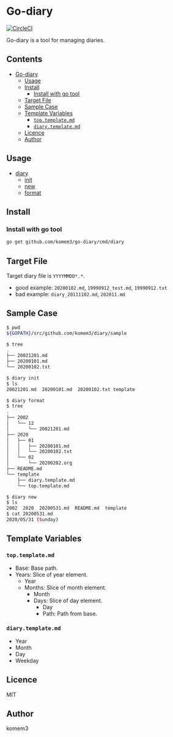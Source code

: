 # Go-diary

[![CircleCI](https://circleci.com/gh/komem3/go-diary.svg?style=svg&circle-token=e9c905abe7b4522efa323463121ffa00ad8acc0d)](https://app.circleci.com/pipelines/github/komem3/go-diary)


Go-diary is a tool for managing diaries.

## Contents

- [Go-diary](#go-diary)
  - [Usage](#usage)
  - [Install](#install)
    - [Install with go tool](#install-with-go-tool)
  - [Target File](#target-file)
  - [Sample Case](#sample-case)
  - [Template Variables](#template-variables)
    - [`top.template.md`](#toptemplatemd)
    - [`diary.template.md`](#diarytemplatemd)
  - [Licence](#licence)
  - [Author](#author)

## Usage

- [diary](./cmd/doc/diary.md)
  - [init](./cmd/doc/diary_init.md)
  - [new](./cmd/doc/diary_new.md)
  - [format](./cmd/doc/diary_format.md)

## Install

### Install with go tool

```sh
go get github.com/komem3/go-diary/cmd/diary
```

## Target File

Target diary file is `YYYYMMDD*.*`.

- good example: `20200102.md`, `19990912_test.md`, `19990912.txt`
- bad example: `diary_20111102.md`, `202011.md`

## Sample Case

```sh
$ pwd
${GOPATH}/src/github.com/komem3/diary/sample

$ tree
.
├── 20021201.md
├── 20200101.md
└── 20200102.txt

$ diary init
$ ls
20021201.md  20200101.md  20200102.txt template

$ diary format
$ tree
.
├── 2002
│   └── 12
│       └── 20021201.md
├── 2020
│   ├── 01
│   │   ├── 20200101.md
│   │   └── 20200102.txt
│   └── 02
│       └── 20200202.org
├── README.md
└── template
    ├── diary.template.md
    └── top.template.md

$ diary new
$ ls
2002  2020  20200531.md  README.md  template
$ cat 20200531.md
2020/05/31 (Sunday)
```

## Template Variables

### `top.template.md`

- Base: Base path.
- Years: Slice of year element.
  - Year
  - Months: Slice of month element.
    - Month
    - Days: Slice of day element.
      - Day
      - Path: Path from base.

### `diary.template.md`

- Year
- Month
- Day
- Weekday

## Licence

MIT

## Author

komem3
